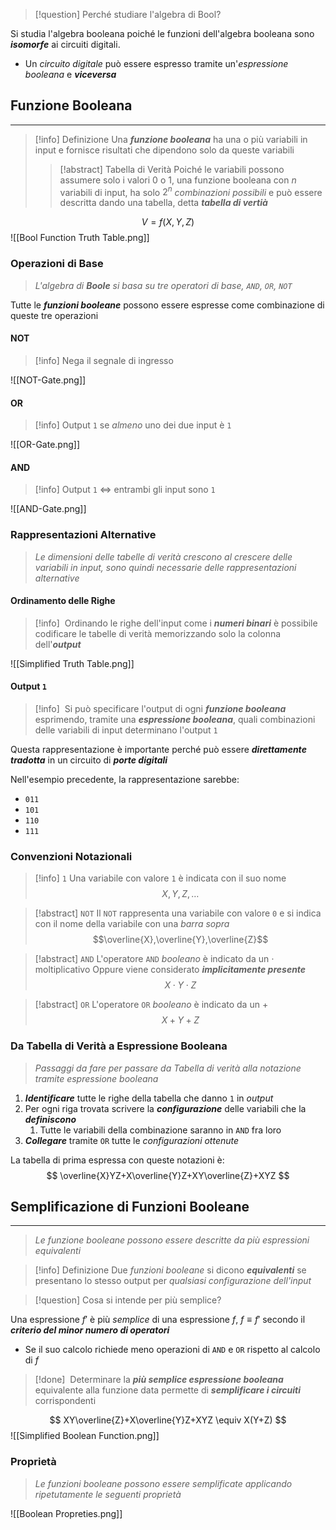 >[!question] Perché studiare l'algebra di Bool?

Si studia l'algebra booleana poiché le funzioni dell'algebra booleana sono ***isomorfe*** ai circuiti digitali.
- Un *circuito digitale* può essere espresso tramite un'*espressione booleana* e ***viceversa***

## Funzione Booleana
---
>[!info] Definizione
>Una ***funzione booleana*** ha una o più variabili in input e fornisce risultati che dipendono solo da queste variabili
>>[!abstract] Tabella di Verità
>>Poiché le variabili possono assumere solo i valori $0$ o $1$, una funzione booleana con $n$ variabili di input, ha solo $2^n$ *combinazioni possibili* e può essere descritta dando una tabella, detta ***tabella di vertià***

$$
V=f(X,Y,Z)
$$
![[Bool Function Truth Table.png]]

### Operazioni di Base
>*L'algebra di **Boole** si basa su tre operatori di base, `AND`, `OR`, `NOT`*

Tutte le ***funzioni booleane*** possono essere espresse come combinazione di queste tre operazioni


#### NOT
>[!info] Nega il segnale di ingresso


![[NOT-Gate.png]]
#### OR
>[!info] Output `1` se *almeno* uno dei due input è `1`

![[OR-Gate.png]]
#### AND
>[!info] Output `1` $\iff$ entrambi gli input sono `1`

![[AND-Gate.png]]

### Rappresentazioni Alternative
>*Le dimensioni delle tabelle di verità crescono al crescere delle variabili in input, sono quindi necessarie delle rappresentazioni alternative*

#### Ordinamento delle Righe
>[!info] ‎ 
>Ordinando le righe dell'input come i ***numeri binari*** è possibile codificare le tabelle di verità memorizzando solo la colonna dell'***output***

![[Simplified Truth Table.png]]

#### Output `1`
>[!info] ‎ 
>Si può specificare l'output di ogni ***funzione booleana*** esprimendo, tramite una ***espressione booleana***, quali combinazioni delle variabili di input determinano l'output `1`

Questa rappresentazione è importante perché può essere ***direttamente tradotta*** in un circuito di ***porte digitali***

Nell'esempio precedente, la rappresentazione sarebbe:
- `011`
- `101`
- `110`
- `111`

### Convenzioni Notazionali

>[!info] `1`
>Una variabile con valore `1` è indicata con il suo nome
>$$X,Y,Z,\dots$$

>[!abstract] `NOT`
>Il `NOT`  rappresenta una variabile con valore `0` e si indica con il nome della variabile con una *barra sopra*
>$$\overline{X},\overline{Y},\overline{Z}$$

>[!abstract] `AND`
>L'operatore `AND` *booleano* è indicato da un $\cdot$ moltiplicativo
>Oppure viene considerato ***implicitamente presente***
>$$X\cdot Y\cdot Z$$

>[!abstract] `OR`
>L'operatore `OR` *booleano* è indicato da un $+$
>$$X + Y +Z$$


### Da Tabella di Verità a Espressione Booleana
>*Passaggi da fare per passare da Tabella di verità alla notazione tramite espressione booleana*

1. ***Identificare*** tutte le righe della tabella che danno `1` in *output*
2. Per ogni riga trovata scrivere la ***configurazione*** delle variabili che la ***definiscono***
	1. Tutte le variabili della combinazione saranno in `AND` fra loro
3. ***Collegare*** tramite `OR` tutte le *configurazioni ottenute*

La tabella di prima espressa con queste notazioni è:
$$
\overline{X}YZ+X\overline{Y}Z+XY\overline{Z}+XYZ
$$

## Semplificazione di Funzioni Booleane
---
>*Le funzione booleane possono essere descritte da più espressioni equivalenti*

>[!info] Definizione
>Due *funzioni booleane* si dicono ***equivalenti*** se presentano lo stesso output per *qualsiasi configurazione dell'input*

>[!question] Cosa si intende per più semplice?

Una espressione $f'$ è più *semplice* di una espressione $f$, $f\equiv f'$ secondo il 
***criterio del minor numero di operatori***
- Se il suo calcolo richiede meno operazioni di `AND` e `OR` rispetto al calcolo di $f$

>[!done] ‎ 
>Determinare la ***più semplice espressione booleana*** equivalente alla funzione data
>permette di ***semplificare i circuiti*** corrispondenti

$$
XY\overline{Z}+X\overline{Y}Z+XYZ \equiv X(Y+Z)
$$
![[Simplified Boolean Function.png]]

### Proprietà
>*Le funzioni booleane possono essere semplificate applicando ripetutamente le seguenti proprietà*

![[Boolean Propreties.png]]